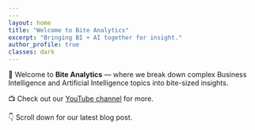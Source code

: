 ```yaml
---
---
layout: home
title: "Welcome to Bite Analytics"
excerpt: "Bringing BI + AI together for insight."
author_profile: true
classes: dark
---
```



🎉 Welcome to **Bite Analytics** — where we break down complex Business Intelligence and Artificial Intelligence topics into bite-sized insights.

📺 Check out our [YouTube channel](https://youtube.com) for more.

👇 Scroll down for our latest blog post.
